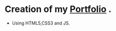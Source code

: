 # Creation of my [Portfolio][website] .

- Using HTML5,CSS3 and JS.
  
[website]: https://usjbdev.vercel.app/
